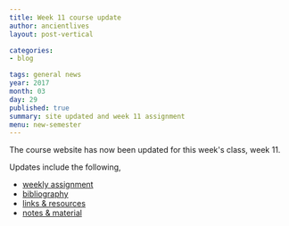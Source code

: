 ```yaml
---
title: Week 11 course update
author: ancientlives
layout: post-vertical

categories:
- blog

tags: general news
year: 2017
month: 03
day: 29
published: true
summary: site updated and week 11 assignment
menu: new-semester
---
```


The course website has now been updated for this week's class, week 11.

Updates include the following,

* [weekly assignment](/weekly_assignment)
* [bibliography](/bibliography)
* [links & resources](/links)
* [notes & material](/notes)
